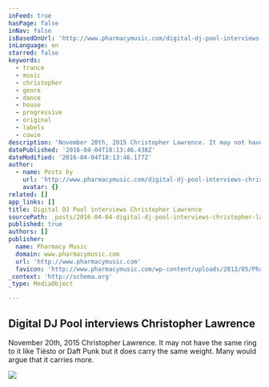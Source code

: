 ```yaml
---
inFeed: true
hasPage: false
inNav: false
isBasedOnUrl: 'http://www.pharmacymusic.com/digital-dj-pool-interviews-christopher-lawrence/'
inLanguage: en
starred: false
keywords:
  - trance
  - music
  - christopher
  - genre
  - dance
  - house
  - progressive
  - original
  - labels
  - cowie
description: 'November 20th, 2015 Christopher Lawrence. It may not have the same ring to it like Tiësto or Daft Punk but it does carry the same weight. Many would argue that it carries more.'
datePublished: '2016-04-04T18:13:46.438Z'
dateModified: '2016-04-04T18:13:46.177Z'
author:
  - name: Posts by
    url: 'http://www.pharmacymusic.com/digital-dj-pool-interviews-christopher-lawrence/'
    avatar: {}
related: []
app_links: []
title: Digital DJ Pool interviews Christopher Lawrence
sourcePath: _posts/2016-04-04-digital-dj-pool-interviews-christopher-lawrence.md
published: true
authors: []
publisher:
  name: Pharmacy Music
  domain: www.pharmacymusic.com
  url: 'http://www.pharmacymusic.com'
  favicon: 'http://www.pharmacymusic.com/wp-content/uploads/2013/05/Pharmacy.jpg'
_context: 'http://schema.org'
_type: MediaObject

---
```

<article style=""><h1>Digital DJ Pool interviews Christopher Lawrence</h1><p>November 20th, 2015 Christopher Lawrence. It may not have the same ring to it like Tiësto or Daft Punk but it does carry the same weight. Many would argue that it carries more.</p><img src="http://digitaldjpool.com/html/blog/clawrence/clawrence.jpg" /></article>
